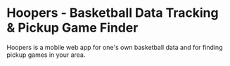 Hoopers - Basketball Data Tracking & Pickup Game Finder
====

Hoopers is a mobile web app for one's own basketball data and for finding pickup games in your area.
